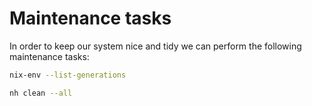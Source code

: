 # Maintenance tasks

In order to keep our system nice and tidy we can perform the following maintenance tasks:

```bash
nix-env --list-generations

nh clean --all
```
